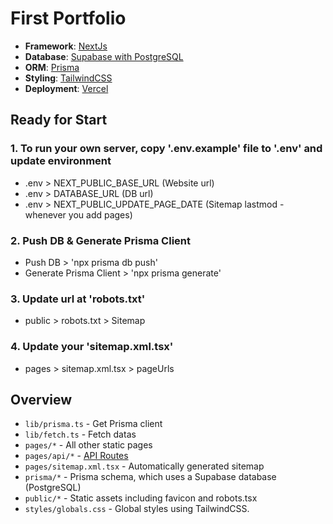 # First Portfolio

- **Framework**: [NextJs](https://nextjs.org/)
- **Database**: [Supabase with PostgreSQL](https://supabase.com)
- **ORM**: [Prisma](https://prisma.io/)
- **Styling**: [TailwindCSS](https://tailwindcss.com/)
- **Deployment**: [Vercel](https://vercel.com)

## Ready for Start

### 1. To run your own server, copy '.env.example' file to '.env' and update environment

- .env > NEXT_PUBLIC_BASE_URL (Website url)
- .env > DATABASE_URL (DB url)
- .env > NEXT_PUBLIC_UPDATE_PAGE_DATE (Sitemap lastmod - whenever you add pages)

### 2. Push DB & Generate Prisma Client

- Push DB > 'npx prisma db push'
- Generate Prisma Client > 'npx prisma generate'

### 3. Update url at 'robots.txt'

- public > robots.txt > Sitemap

### 4. Update your 'sitemap.xml.tsx'

- pages > sitemap.xml.tsx > pageUrls

## Overview

- `lib/prisma.ts` - Get Prisma client
- `lib/fetch.ts` - Fetch datas
- `pages/*` - All other static pages
- `pages/api/*` - [API Routes](https://nextjs.org/docs/api-routes/introduction)
- `pages/sitemap.xml.tsx` - Automatically generated sitemap
- `prisma/*` - Prisma schema, which uses a Supabase database (PostgreSQL)
- `public/*` - Static assets including favicon and robots.tsx
- `styles/globals.css` - Global styles using TailwindCSS.
